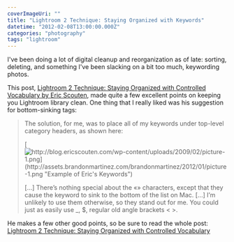 ```yaml
---
coverImageUri: ""
title: "Lightroom 2 Technique: Staying Organized with Keywords"
datetime: "2012-02-08T13:00:00.000Z"
categories: "photography"
tags: "lightroom"
---
```


I've been doing a lot of digital cleanup and reorganization as of late: sorting, deleting, and something I've been slacking on a bit too much, keywording photos.

This post, [Lightroom 2 Technique: Staying Organized with Controlled Vocabulary by Eric Scouten](http://blog.ericscouten.com/2009/02/lightroom-2-technique-staying-organized-with-controlled-vocabulary/ "Lightroom 2 Technique: Staying Organized with Controlled Vocabulary by Eric Scouten"), made quite a few excellent points on keeping you Lightroom library clean. One thing that I really liked was his suggestion for bottom-sinking tags:

> The solution, for me, was to place all of my keywords under top-level category headers, as shown here:
> 
> [![http://blog.ericscouten.com/wp-content/uploads/2009/02/picture-1.png](http://assets.brandonmartinez.com/brandonmartinez/2012/01/picture-1.png "Example of Eric's Keywords")](http://assets.brandonmartinez.com/brandonmartinez/2012/01/picture-1.png)
> 
> \[…\] There’s nothing special about the «» characters, except that they cause the keyword to sink to the bottom of the list on Mac. \[…\] I’m unlikely to use them otherwise, so they stand out for me. You could just as easily use \_, $, regular old angle brackets < >.

He makes a few other good points, so be sure to read the whole post: [Lightroom 2 Technique: Staying Organized with Controlled Vocabulary](http://blog.ericscouten.com/2009/02/lightroom-2-technique-staying-organized-with-controlled-vocabulary/ "Lightroom 2 Technique: Staying Organized with Controlled Vocabulary by Eric Scouten")
